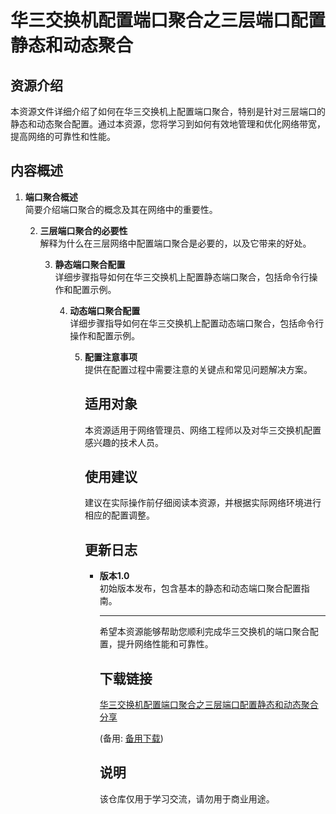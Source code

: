 # 华三交换机配置端口聚合之三层端口配置静态和动态聚合

## 资源介绍

本资源文件详细介绍了如何在华三交换机上配置端口聚合，特别是针对三层端口的静态和动态聚合配置。通过本资源，您将学习到如何有效地管理和优化网络带宽，提高网络的可靠性和性能。

## 内容概述

1. **端口聚合概述**  
   简要介绍端口聚合的概念及其在网络中的重要性。

   2. **三层端口聚合的必要性**  
      解释为什么在三层网络中配置端口聚合是必要的，以及它带来的好处。

      3. **静态端口聚合配置**  
         详细步骤指导如何在华三交换机上配置静态端口聚合，包括命令行操作和配置示例。

         4. **动态端口聚合配置**  
            详细步骤指导如何在华三交换机上配置动态端口聚合，包括命令行操作和配置示例。

            5. **配置注意事项**  
               提供在配置过程中需要注意的关键点和常见问题解决方案。

               ## 适用对象

               本资源适用于网络管理员、网络工程师以及对华三交换机配置感兴趣的技术人员。

               ## 使用建议

               建议在实际操作前仔细阅读本资源，并根据实际网络环境进行相应的配置调整。

               ## 更新日志

               - **版本1.0**  
                 初始版本发布，包含基本的静态和动态端口聚合配置指南。

                 ---

                 希望本资源能够帮助您顺利完成华三交换机的端口聚合配置，提升网络性能和可靠性。

                 ## 下载链接
                 [华三交换机配置端口聚合之三层端口配置静态和动态聚合分享](https://pan.quark.cn/s/f9e5c2108825) 

                 (备用: [备用下载](https://pan.baidu.com/s/1gALBj3A_nfrCnwlhYhm7Ag?pwd=1234))

                 ## 说明

                 该仓库仅用于学习交流，请勿用于商业用途。
